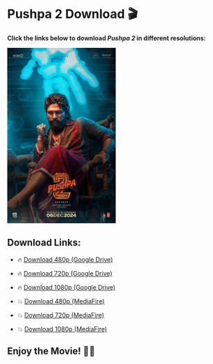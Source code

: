 # Pushpa 2 Download 🎬

**Click the links below to download *Pushpa 2* in different resolutions:**

<img src="MV5BNWU1ZWFhNGQtZDhlZC00ZWFlLTlmNmEtN2VmYmZiN2Y5ZmQ2XkEyXkFqcGc@._V1_FMjpg_UX1000_.jpg" alt="Pushpa 2 Image" width="250">

## Download Links:

- 🔥 [Download 480p (Google Drive)](your-gdrive-link-480p)
- 🔥 [Download 720p (Google Drive)](your-gdrive-link-720p)
- 🔥 [Download 1080p (Google Drive)](your-gdrive-link-1080p)

- 💥 [Download 480p (MediaFire)](your-mediafire-link-480p)
- 💥 [Download 720p (MediaFire)](your-mediafire-link-720p)
- 💥 [Download 1080p (MediaFire)](your-mediafire-link-1080p)

## Enjoy the Movie! 🍿🎉
